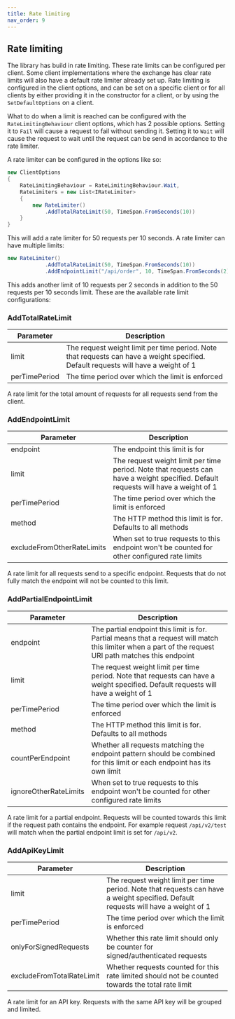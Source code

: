 ```yaml
---
title: Rate limiting
nav_order: 9
---
```


## Rate limiting
The library has build in rate limiting. These rate limits can be configured per client. Some client implementations where the exchange has clear rate limits will also have a default rate limiter already set up.
Rate limiting is configured in the client options, and can be set on a specific client or for all clients by either providing it in the constructor for a client, or by using the `SetDefaultOptions` on a client.

What to do when a limit is reached can be configured with the `RateLimitingBehaviour` client options, which has 2 possible options. Setting it to `Fail` will cause a request to fail without sending it. Setting it to `Wait` will cause the request to wait until the request can be send in accordance to the rate limiter.

A rate limiter can be configured in the options like so:
```csharp
new ClientOptions
{
	RateLimitingBehaviour = RateLimitingBehaviour.Wait,
	RateLimiters = new List<IRateLimiter>
	{
		new RateLimiter()
			.AddTotalRateLimit(50, TimeSpan.FromSeconds(10))
	}
}
```

This will add a rate limiter for 50 requests per 10 seconds.
A rate limiter can have multiple limits:
```csharp
new RateLimiter()
			.AddTotalRateLimit(50, TimeSpan.FromSeconds(10))
			.AddEndpointLimit("/api/order", 10, TimeSpan.FromSeconds(2))
```
This adds another limit of 10 requests per 2 seconds in addition to the 50 requests per 10 seconds limit.
These are the available rate limit configurations:

### AddTotalRateLimit
|Parameter|Description|
|---------|-----------|
|limit|The request weight limit per time period. Note that requests can have a weight specified. Default requests will have a weight of 1|
|perTimePeriod|The time period over which the limit is enforced|

A rate limit for the total amount of requests for all requests send from the client. 

### AddEndpointLimit
|Parameter|Description|
|---------|-----------|
|endpoint|The endpoint this limit is for|
|limit|The request weight limit per time period. Note that requests can have a weight specified. Default requests will have a weight of 1|
|perTimePeriod|The time period over which the limit is enforced|
|method|The HTTP method this limit is for. Defaults to all methods|
|excludeFromOtherRateLimits|When set to true requests to this endpoint won't be counted for other configured rate limits|

A rate limit for all requests send to a specific endpoint. Requests that do not fully match the endpoint will not be counted to this limit.

### AddPartialEndpointLimit
|Parameter|Description|
|---------|-----------|
|endpoint|The partial endpoint this limit is for. Partial means that a request will match this limiter when a part of the request URI path matches this endpoint|
|limit|The request weight limit per time period. Note that requests can have a weight specified. Default requests will have a weight of 1|
|perTimePeriod|The time period over which the limit is enforced|
|method|The HTTP method this limit is for. Defaults to all methods|
|countPerEndpoint|Whether all requests matching the endpoint pattern should be combined for this limit or each endpoint has its own limit|
|ignoreOtherRateLimits|When set to true requests to this endpoint won't be counted for other configured rate limits|

A rate limit for a partial endpoint. Requests will be counted towards this limit if the request path contains the endpoint. For example request `/api/v2/test` will match when the partial endpoint limit is set for `/api/v2`.

### AddApiKeyLimit
|Parameter|Description|
|---------|-----------|
|limit|The request weight limit per time period. Note that requests can have a weight specified. Default requests will have a weight of 1|
|perTimePeriod|The time period over which the limit is enforced|
|onlyForSignedRequests|Whether this rate limit should only be counter for signed/authenticated requests|
|excludeFromTotalRateLimit|Whether requests counted for this rate limited should not be counted towards the total rate limit|

A rate limit for an API key. Requests with the same API key will be grouped and limited.